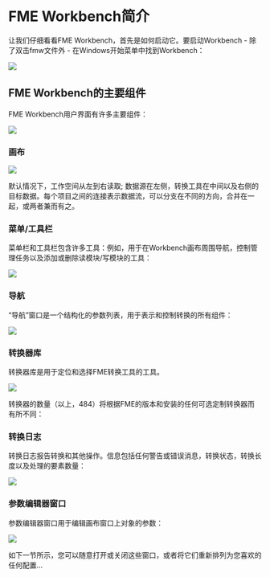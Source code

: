# FME Workbench简介 #
让我们仔细看看FME Workbench，首先是如何启动它。要启动Workbench - 除了双击fmw文件外 - 在Windows开始菜单中找到Workbench：

![](./Images/Img1.005.StartingWorkbench.png)


## FME Workbench的主要组件 ##

FME Workbench用户界面有许多主要组件：

![](./Images/Img1.006.WorkbenchInterface.png)

### 画布 ###

![](./Images/Img1.007.WorkbenchCanvas.png)

默认情况下，工作空间从左到右读取; 数据源在左侧，转换工具在中间以及右侧的目标数据。每个项目之间的连接表示数据流，可以分支在不同的方向，合并在一起，或两者兼而有之。

### 菜单/工具栏 ###
菜单栏和工具栏包含许多工具：例如，用于在Workbench画布周围导航，控制管理任务以及添加或删除读模块/写模块的工具：

![](./Images/Img1.008.WorkbenchInterfaceMenuToolbar.png)

### 导航 ###
“导航”窗口是一个结构化的参数列表，用于表示和控制转换的所有组件：

![](./Images/Img1.009.WorkbenchNavigator.png)

### 转换器库 ###
转换器库是用于定位和选择FME转换工具的工具。

![](./Images/Img1.010.WorkbenchGallery.png)

转换器的数量（以上，484）将根据FME的版本和安装的任何可选定制转换器而有所不同：

### 转换日志 ###
转换日志报告转换和其他操作。信息包括任何警告或错误消息，转换状态，转换长度以及处理的要素数量：

![](./Images/Img1.011.WorkbenchLog.png)


### 参数编辑器窗口 ###
参数编辑器窗口用于编辑画布窗口上对象的参数：

![](./Images/Img1.013.ParameterEditor.png)


如下一节所示，您可以随意打开或关闭这些窗口，或者将它们重新排列为您喜欢的任何配置...
